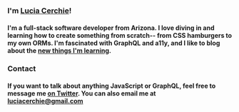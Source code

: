 

<!--
**Cerchie/Cerchie** is a ✨ _special_ ✨ repository because its `README.md` (this file) appears on your GitHub profile.-->

### I'm [Lucia Cerchie](https://luciacerchie.dev/)!
#### I'm a full-stack software developer from Arizona. I love diving in and learning how to create something from scratch-- from CSS hamburgers to my own ORMs. I'm fascinated with GraphQL and a11y, and I like to blog about the [new things I'm learning](https://dev.to/cerchie).

### Contact
#### If you want to talk about anything JavaScript or GraphQL, feel free to message me [on Twitter](https://twitter.com/CerchieLucia). You can also email me at luciacerchie@gmail.com

